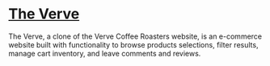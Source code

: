 # <a href="https://the-verve.herokuapp.com/#/">The Verve</a>

The Verve, a clone of the Verve Coffee Roasters website, is an e-commerce website built with functionality to browse products selections, filter results, manage cart inventory, and leave comments and reviews.
